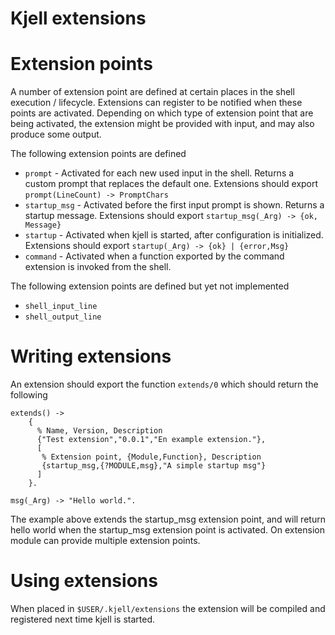 Kjell extensions
================

# Extension points

A number of extension point are defined at certain places in the shell execution / lifecycle. Extensions can register to be notified when these points are activated. Depending on which type of extension point that are being activated, the extension might be provided with input, and may also produce some output.

The following extension points are defined

* `prompt` - Activated for each new used input in the shell. 
  Returns a custom prompt that replaces the default one.
  Extensions should export `prompt(LineCount) -> PromptChars`
* `startup_msg` - Activated before the first input prompt is shown.
  Returns a startup message. Extensions should export `startup_msg(_Arg) -> {ok, Message}`
* `startup` - Activated when kjell is started, after configuration is initialized. Extensions should export `startup(_Arg) -> {ok} | {error,Msg}`
* `command` - Activated when a function exported by the command extension is invoked from the shell.

The following extension points are defined but yet not implemented

* `shell_input_line`
* `shell_output_line`

# Writing extensions

An extension should export the function `extends/0` which should return the following

```
extends() ->
    {
      % Name, Version, Description
      {"Test extension","0.0.1","En example extension."},
      [
       % Extension point, {Module,Function}, Description
       {startup_msg,{?MODULE,msg},"A simple startup msg"}
      ]
    }.

msg(_Arg) -> "Hello world.".
```   

The example above extends the startup_msg extension point, and will return hello world when the startup_msg extension point is activated.
On extension module can provide multiple extension points.

# Using extensions

When placed in `$USER/.kjell/extensions` the extension will be compiled and registered next time kjell is started. 